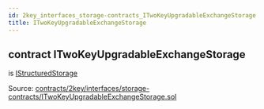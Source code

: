 ```yaml
---
id: 2key_interfaces_storage-contracts_ITwoKeyUpgradableExchangeStorage
title: ITwoKeyUpgradableExchangeStorage
---
```


<div class="contract-doc"><div class="contract"><h2 class="contract-header"><span class="contract-kind">contract</span> ITwoKeyUpgradableExchangeStorage</h2><p class="base-contracts"><span>is</span> <a href="2key_interfaces_IStructuredStorage.html">IStructuredStorage</a></p><div class="source">Source: <a href="https://github.com/2keynet/web3-alpha/blob/v0.0.3/contracts/2key/interfaces/storage-contracts/ITwoKeyUpgradableExchangeStorage.sol" target="_blank">contracts/2key/interfaces/storage-contracts/ITwoKeyUpgradableExchangeStorage.sol</a></div></div></div>
